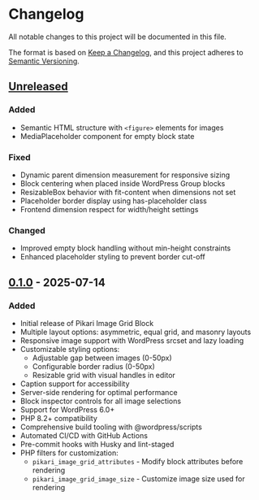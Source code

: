 # Changelog

All notable changes to this project will be documented in this file.

The format is based on [Keep a Changelog](https://keepachangelog.com/en/1.0.0/),
and this project adheres to [Semantic Versioning](https://semver.org/spec/v2.0.0.html).

## [Unreleased]

### Added

-   Semantic HTML structure with `<figure>` elements for images
-   MediaPlaceholder component for empty block state

### Fixed

-   Dynamic parent dimension measurement for responsive sizing
-   Block centering when placed inside WordPress Group blocks
-   ResizableBox behavior with fit-content when dimensions not set
-   Placeholder border display using has-placeholder class
-   Frontend dimension respect for width/height settings

### Changed

-   Improved empty block handling without min-height constraints
-   Enhanced placeholder styling to prevent border cut-off

## [0.1.0] - 2025-07-14

### Added

-   Initial release of Pikari Image Grid Block
-   Multiple layout options: asymmetric, equal grid, and masonry layouts
-   Responsive image support with WordPress srcset and lazy loading
-   Customizable styling options:
    -   Adjustable gap between images (0-50px)
    -   Configurable border radius (0-50px)
    -   Resizable grid with visual handles in editor
-   Caption support for accessibility
-   Server-side rendering for optimal performance
-   Block inspector controls for all image selections
-   Support for WordPress 6.0+
-   PHP 8.2+ compatibility
-   Comprehensive build tooling with @wordpress/scripts
-   Automated CI/CD with GitHub Actions
-   Pre-commit hooks with Husky and lint-staged
-   PHP filters for customization:
    -   `pikari_image_grid_attributes` - Modify block attributes before rendering
    -   `pikari_image_grid_image_size` - Customize image size used for rendering

[Unreleased]: https://github.com/HelloPikari/pikari-image-grid-block/compare/v0.1.0...HEAD
[0.1.0]: https://github.com/HelloPikari/pikari-image-grid-block/compare/v0.1.0...v0.1.0